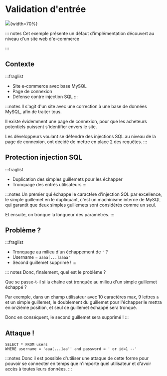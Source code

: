 # Validation d'entrée

![](assets/img/bobby.png){width=70%}

::: notes
Cet exemple présente un défaut d'implémentation découvert au niveau d'un site web d'e-commerce

:::

## Contexte

:::fraglist
- Site e-commerce avec base MySQL
- Page de connexion 
- Défense contre injection SQL
:::

:::notes
Il s'agit d'un site avec une correction à une base de données MySQL, afin de traiter tous.

Il existe évidemment une page de connexion, pour que les acheteurs potentiels puissent s'identifier envers le site.

Les développeurs voulant se défendre des injections SQL au niveau de la page de connexion, ont décidé de mettre en place 2 des requêtes.
:::

## Protection injection SQL

:::fraglist
- Duplication des simples guillemets pour les échapper
- Tronquage des entrés utilisateurs
:::


:::notes
Un premier qui échappe le caractère d'injection SQL par excellence, le simple guillemet en le dupliquant, c'est un machinisme interne de MySQL qui garantit que deux simples guillemets sont considérés comme un seul.

Et ensuite, on tronque la longueur des paramètres.
:::

## Problème ?

:::fraglist
- Tronquage au milieu d'un échappement de `'` ?
- Username = `aaaa[...]aaaa'` 
- Second guillemet supprimé ! 
:::

::: notes
Donc, finalement, quel est le problème ? 

Que se passe-t-il si la chaîne est tronquée au milieu d'un simple guillemet échappé ?

Par exemple, dans un champ utilisateur avec 10 caractères max, 9 lettres `a` et un simple guillemet, le doublement du guillemet pour l'échapper le mettra en onzième position, et seul ce guillemet échappé sera tronqué.

Donc en conséquent, le second guillemet sera supprimé !
:::

## Attaque !

```
SELECT * FROM users
WHERE username = 'aaa[...]aa'' and password = ' or id=1 --'
```

:::notes
Donc il est possible d'utiliser une attaque de cette forme pour pouvoir se connecter en temps que n'importe quel utilisateur et d'avoir accès à toutes leurs données.
:::


